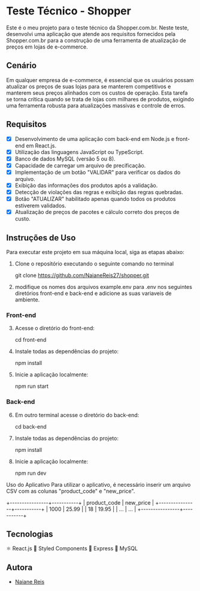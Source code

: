 # Teste Técnico - Shopper

Este é o meu projeto para o teste técnico da Shopper.com.br. Neste teste, desenvolvi uma aplicação que atende aos requisitos fornecidos pela Shopper.com.br para a construção de uma ferramenta de atualização de preços em lojas de e-commerce.

## Cenário

Em qualquer empresa de e-commerce, é essencial que os usuários possam atualizar os preços de suas lojas para se manterem competitivos e manterem seus preços alinhados com os custos de operação. Esta tarefa se torna crítica quando se trata de lojas com milhares de produtos, exigindo uma ferramenta robusta para atualizações massivas e controle de erros.

## Requisitos

- [x] Desenvolvimento de uma aplicação com back-end em Node.js e front-end em React.js.
- [x] Utilização das linguagens JavaScript ou TypeScript.
- [x] Banco de dados MySQL (versão 5 ou 8).
- [x] Capacidade de carregar um arquivo de precificação.
- [x] Implementação de um botão "VALIDAR" para verificar os dados do arquivo.
- [x] Exibição das informações dos produtos após a validação.
- [x] Detecção de violações das regras e exibição das regras quebradas.
- [x] Botão "ATUALIZAR" habilitado apenas quando todos os produtos estiverem validados.
- [x] Atualização de preços de pacotes e cálculo correto dos preços de custo.

## Instruções de Uso

Para executar este projeto em sua máquina local, siga as etapas abaixo:

1. Clone o repositório executando o seguinte comando no terminal

   git clone https://github.com/NaianeReis27/shopper.git


2. modifique os nomes dos arquivos example.env para .env nos seguintes diretórios front-end e back-end e adicione as suas variaveis de ambiente.


### Front-end

3. Acesse o diretório do front-end:

   cd front-end

4. Instale todas as dependências do projeto:

   npm install

5. Inicie a aplicação localmente:

   npm run start


### Back-end


6. Em outro terminal acesse o diretório do back-end:

   cd back-end

7. Instale todas as dependências do projeto:

   npm install

8. Inicie a aplicação localmente:

   npm run dev


Uso do Aplicativo
Para utilizar o aplicativo, é necessário inserir um arquivo CSV com as colunas "product_code" e "new_price".

+----------------+-----------+
| product_code   | new_price |
+----------------+-----------+
| 1000           | 25.99     |
| 18             | 19.95     |
| ...            | ...       |
+----------------+-----------+

## Tecnologias

⚛️ React.js
💅 Styled Components
🚀 Express
🐬 MySQL

## Autora
- [Naiane Reis](https://github.com/NaianeReis27)